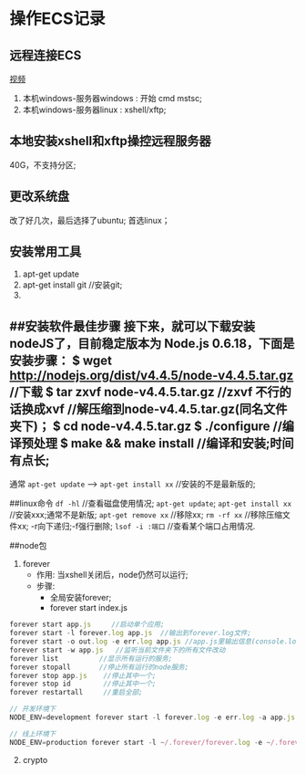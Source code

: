 

# 操作ECS记录

## 远程连接ECS
[视频](https://bbs.aliyun.com/read/264361.html?spm=5176.bbsl207.0.0.tsEwhc)
1. 本机windows-服务器windows : 开始  cmd mstsc;
2. 本机windows-服务器linux : xshell/xftp;

## 本地安装xshell和xftp操控远程服务器
40G，不支持分区;

## 更改系统盘
改了好几次，最后选择了ubuntu; 首选linux；

## 安装常用工具
1. apt-get update
2. apt-get install git   //安装git;
3.

##安装软件最佳步骤
接下来，就可以下载安装nodeJS了，目前稳定版本为 Node.js 0.6.18，下面是安装步骤：
$ wget http://nodejs.org/dist/v4.4.5/node-v4.4.5.tar.gz   //下载
$ tar zxvf node-v4.4.5.tar.gz      //zxvf 不行的话换成xvf //解压缩到node-v4.4.5.tar.gz(同名文件夹下)；
$ cd node-v4.4.5.tar.gz
$ ./configure              //编译预处理
$ make && make install    //编译和安装;时间有点长;
----------
通常 `apt-get update` ——> `apt-get install xx` //安装的不是最新版的;

##linux命令
`df -hl`  //查看磁盘使用情况;
`apt-get update`;
`apt-get install xx`  //安装xxx;通常不是新版;
`apt-get remove xx`    //移除xx;
`rm -rf xx`      //移除压缩文件xx; -r向下递归;-f强行删除;
`lsof -i :端口`  //查看某个端口占用情况.














##node包
1. forever  
    * 作用: 当xshell关闭后，node仍然可以运行;
    * 步骤:
        * 全局安装forever;
        * forever start index.js  
```javascript
forever start app.js     //启动单个应用;
forever start -l forever.log app.js  //输出到forever.log文件;
forever start -o out.log -e err.log app.js //app.js里输出信息(console.log)到out.log；输出错误信息(console.err)到err.log
forever start -w app.js   //监听当前文件夹下的所有文件改动
forever list          //显示所有运行的服务;
forever stopall       //停止所有运行的node服务;
forever stop app.js    //停止其中一个;
forever stop id        //停止其中一个;
forever restartall     //重启全部;

// 开发环境下
NODE_ENV=development forever start -l forever.log -e err.log -a app.js

// 线上环境下
NODE_ENV=production forever start -l ~/.forever/forever.log -e ~/.forever/err.log -w -a app.js
```
2. crypto



